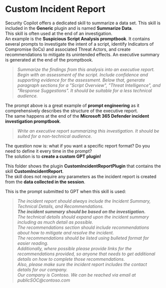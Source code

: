 # Custom Incident Report

Security Copilot offers a dedicated skill to summarize a data set. This skill is included in the **Generic** plugin and is named **Summarize Data**. <br>
This skill is often used at the end of an investigation. <br>
An example is the **Suspicious Script Analysis promptbook**. It contains several prompts to investigate the intent of a script, identify Indicators of Compromise (IoCs) and associated Threat Actors, and create recommendations to mitigate its unintended effects. An executive summary is generated at the end of the promptbook.

> _Summarize the findings from this analysis into an executive report. Begin with an assessment of the script. Include confidence and supporting evidence for the assessment. Below that, generate paragraph sections for a "Script Overview", "Threat Intelligence", and "Response Suggestions". It should be suitable for a less technical audience._

The prompt above is a great example of **prompt engineering** as it comprehensively describes the structure of the executive report.<br>
The same happens at the end of the **Microsoft 365 Defender incident investigation promptbook**.

> _Write an executive report summarizing this investigation. It should be suited for a non-technical audience._

The question now is: what if you want a specific report format? Do you need to define it every time in the prompt? <br>
The solution is to **create a custom GPT plugin!**

This folder shows the plugin **CustomIncidentReportPlugin** that contains the skill **CustomIncidentReport**. <br>
The skill does not require any parameters as the incident report is created from the **data collected in the session**.

This is the prompt submitted to GPT when this skill is used:

> _The incident report should always include the Incident Summary, Technical Details, and Recommendations._ <br>
> **_The incident summary should be based on the investigation._** <br>
> _The technical details should expand upon the incident summary including as much detail as possible._ <br>
> _The recommendations section should include recommendations about how to mitigate and resolve the incident._ <br>
> _The recommendations should be listed using bulleted format for easier reading._ <br>
> _Additionally, where possible please provide links for the recommendations provided, so anyone that needs to get additional details on how to complete those recommendations._ <br>
> _Also, please make sure the incident report includes the contact details for our company._ <br>
> _Our company is Contoso. We can be reached via email at publicSOC@contoso.com_ <br>